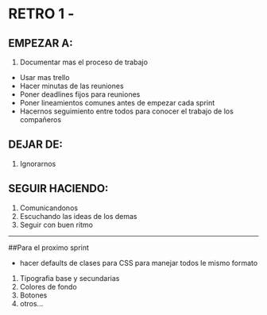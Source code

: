 # RETRO 1 - 

## EMPEZAR A: 

1. Documentar mas el proceso de trabajo 
- Usar mas trello
- Hacer minutas de las reuniones
- Poner deadlines fijos para reuniones
- Poner lineamientos comunes antes de empezar cada sprint
- Hacernos seguimiento entre todos para conocer el trabajo de los compañeros 

## DEJAR DE: 

1. Ignorarnos

## SEGUIR HACIENDO:

1. Comunicandonos
2. Escuchando las ideas de los demas
3. Seguir con buen ritmo


____________________________________
##Para el proximo sprint

-  hacer defaults de clases para CSS para manejar todos le mismo formato
1) Tipografia base y secundarias
2) Colores de fondo
3) Botones 
4) otros...